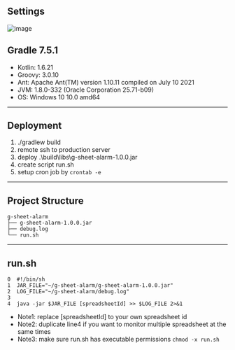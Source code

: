 ## Settings
![image](https://github.com/wing9537/g-sheet-alarm/assets/37375762/3c634a69-a377-43cd-9fc8-9d97b70c2e32)


## Gradle 7.5.1
- Kotlin:       1.6.21
- Groovy:       3.0.10
- Ant:          Apache Ant(TM) version 1.10.11 compiled on July 10 2021
- JVM:          1.8.0-332 (Oracle Corporation 25.71-b09)
- OS:           Windows 10 10.0 amd64

------------------------------------------------------------

## Deployment
1. ./gradlew build
2. remote ssh to production server
3. deploy .\build\libs\g-sheet-alarm-1.0.0.jar
4. create script run.sh
5. setup cron job by `crontab -e`

------------------------------------------------------------

## Project Structure
```
g-sheet-alarm
├── g-sheet-alarm-1.0.0.jar
├── debug.log
└── run.sh
```

------------------------------------------------------------

## run.sh
```
0  #!/bin/sh
1  JAR_FILE="~/g-sheet-alarm/g-sheet-alarm-1.0.0.jar"
2  LOG_FILE="~/g-sheet-alarm/debug.log"
3
4  java -jar $JAR_FILE [spreadsheetId] >> $LOG_FILE 2>&1
```
- Note1: replace [spreadsheetId] to your own spreadsheet id
- Note2: duplicate line4 if you want to monitor multiple spreadsheet at the same times
- Note3: make sure run.sh has executable permissions `chmod -x run.sh`
